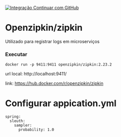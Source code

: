 [![Integração Continuar com GitHub](https://github.com/douglasdjf/ms-cambio-book/actions/workflows/docker-publish.yml/badge.svg)](https://github.com/douglasdjf/ms-cambio-book/actions/workflows/docker-publish.yml)

# Openzipkin/zipkin

Utilizado para registrar logs em microserviços

### Executar
```
docker run -p 9411:9411 openzipkin/zipkin:2.23.2
```

url local: http://localhost:9411/

link: https://hub.docker.com/r/openzipkin/zipkin



# Configurar appication.yml

```
spring:
  sleuth:
    sampler:
      probability: 1.0
```


